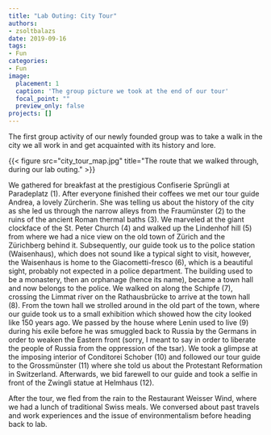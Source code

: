 ```yaml
---
title: "Lab Outing: City Tour"
authors: 
- zsoltbalazs
date: 2019-09-16
tags: 
- Fun
categories:
- Fun
image:
  placement: 1
  caption: 'The group picture we took at the end of our tour'
  focal_point: ""
  preview_only: false
projects: []
---
```


The first group activity of our newly founded group was to take a walk in the city we all work in and get acquainted with its history and lore.

{{< figure src="city_tour_map.jpg" title="The route that we walked through, during our lab outing." >}}

We gathered for breakfast at the prestigious Confiserie Sprüngli at Paradeplatz (1). After everyone finished their coffees we met our tour guide Andrea, a lovely Zürcherin. She was telling us about the history of the city as she led us through the narrow alleys from the Fraumünster (2) to the ruins of the ancient Roman thermal baths (3).  We marveled at the giant clockface of the St. Peter Church (4) and walked up the Lindenhof hill (5) from where we had a nice view on the old town of Zürich and the Zürichberg behind it. Subsequently, our guide took us to the police station (Waisenhaus), which does not sound like a typical sight to visit, however, the Waisenhaus is home to the Giacometti-fresco (6), which is a beautiful sight, probably not expected in a police department. The building used to be a monastery, then an orphanage (hence its name), became a town hall and now belongs to the police. We walked on along the Schipfe (7), crossing the Limmat river on the Rathausbrücke to arrive at the town hall (8). From the town hall we strolled around in the old part of the town, where our guide took us to a small exhibition which showed how the city looked like 150 years ago. We passed by the house where Lenin used to live (9) during his exile before he was smuggled back to Russia by the Germans in order to weaken the Eastern front (sorry, I meant to say in order to liberate the people of Russia from the oppression of the tsar). We took a glimpse at the imposing interior of Conditorei Schober (10) and followed our tour guide to the Grossmünster (11) where she told us about the Protestant Reformation in Switzerland. Afterwards, we bid farewell to our guide and took a selfie in front of the Zwingli statue at Helmhaus (12).

After the tour, we fled from the rain to the Restaurant Weisser Wind, where we had a lunch of traditional Swiss meals. We conversed about past travels and work experiences and the issue of environmentalism before heading back to lab.

